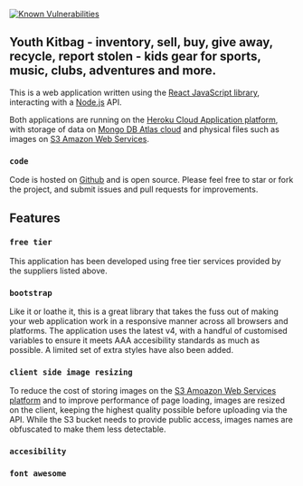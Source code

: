 [![Known Vulnerabilities](https://snyk.io/test/github/pgmoir/youthkitbag-web/badge.svg)](https://snyk.io/test/github/pgmoir/youthkitbag-web)

## Youth Kitbag - inventory, sell, buy, give away, recycle, report stolen - kids gear for sports, music, clubs, adventures and more.

This is a web application written using the [React JavaScript library](https://reactjs.org/), interacting with a [Node.js](https://nodejs.org/en/) API.

Both applications are running on the [Heroku Cloud Application platform](https://www.heroku.com/), with storage of data on [Mongo DB Atlas cloud](https://cloud.mongodb.com) and physical files such as images on [S3 Amazon Web Services](https://aws.amazon.com/).

### `code`

Code is hosted on [Github](https://github.com/pgmoir/youthkitbag-web) and is open source. Please feel free to star or fork the project, and submit issues and pull requests for improvements.

## Features

### `free tier`

This application has been developed using free tier services provided by the suppliers listed above.

### `bootstrap`

Like it or loathe it, this is a great library that takes the fuss out of making your web application work in a responsive manner across all browsers and platforms. The application uses the latest v4, with a handful of customised variables to ensure it meets AAA accesibility standards as much as possible. A limited set of extra styles have also been added.

### `client side image resizing`

To reduce the cost of storing images on the [S3 Amoazon Web Services platform](https://aws.amazon.com/) and to improve performance of page loading, images are resized on the client, keeping the highest quality possible before uploading via the API. While the S3 bucket needs to provide public access, images names are obfuscated to make them less detectable.

### `accesibility`

### `font awesome`
